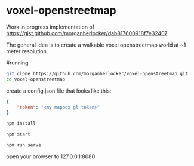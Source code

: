 voxel-openstreetmap
===================

Work in progress implementation of https://gist.github.com/morganherlocker/dab817600918f7e32407

The general idea is to create a walkable voxel openstreetmap world at ~1 meter resolution.

#running

```sh
git clone https://github.com/morganherlocker/voxel-openstreetmap.git
cd voxel-openstreetmap
```

create a config.json file that looks like this:

```json
{
	"token": "<my mapbox gl token>"
}
```

```sh
npm install
```

```sh
npm start
```

```sh
npm run serve
```

open your browser to 127.0.0.1:8080